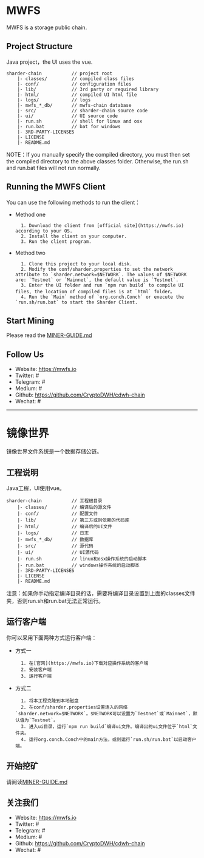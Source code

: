 # MWFS #
MWFS is a storage public chain.

## Project Structure ##
Java project，the UI uses the vue.

    sharder-chain           // project root 
        |- classes/         // compiled class files 
        |- conf/            // configuration files 
        |- lib/             // 3rd party or required library 
        |- html/            // compiled UI html file
        |- logs/            // logs 
        |- mwfs_*_db/       // mwfs-chain database
        |- src/             // sharder-chain source code 
        |- ui/              // UI source code 
        |- run.sh           // shell for linux and osx 
        |- run.bat          // bat for windows 
        |- 3RD-PARTY-LICENSES  
        |- LICENSE 
        |- README.md 
NOTE：If you manually specify the compiled directory, you must then set the compiled directory to the above classes folder. Otherwise, the run.sh and run.bat files will not run normally. 

## Running the MWFS Client ##
You can use the following methods to run the client：
* Method one
    
        1. Download the client from [official site](https://mwfs.io) according to your OS.
        2. Install the client on your computer.
        3. Run the client program.
* Method two
    
        1. Clone this project to your local disk.
        2. Modify the conf/sharder.properties to set the network attribute to `sharder.network=$NETWORK`. The values of $NETWORK are: `Testnet` or `Mainnet`, the default value is `Testnet`.
        3. Enter the UI folder and run `npm run build` to compile UI files, the location of compiled files is at `html` folder。
        4. Run the `Main` method of `org.conch.Conch` or execute the `run.sh/run.bat` to start the Sharder Client.

## Start Mining ##
Please read the [MINER-GUIDE.md](./MINER-GUIDE.md)

## Follow Us ##
  - Website: https://mwfs.io
  - Twitter: #
  - Telegram: #
  - Medium: #
  - Github: https://github.com/CryptoDWH/cdwh-chain
  - Wechat: #
----

# 镜像世界 #
镜像世界文件系统是一个数据存储公链。

## 工程说明 ##
Java工程，UI使用vue。

    sharder-chain           // 工程根目录 
        |- classes/         // 编译后的源文件 
        |- conf/            // 配置文件
        |- lib/             // 第三方或则依赖的代码库
        |- html/            // 编译后的UI文件
        |- logs/            // 日志 
        |- mwfs_*_db/       // 数据库
        |- src/             // 源代码
        |- ui/              // UI源代码
        |- run.sh           // linux和osx操作系统的启动脚本 
        |- run.bat          // windows操作系统的启动脚本
        |- 3RD-PARTY-LICENSES  
        |- LICENSE 
        |- README.md 
注意：如果你手动指定编译目录的话，需要将编译目录设置到上面的classes文件夹，否则run.sh和run.bat无法正常运行。

## 运行客户端 ##
你可以采用下面两种方式运行客户端：
* 方式一
    
        1. 在[官网](https://mwfs.io)下载对应操作系统的客户端
        2. 安装客户端
        3. 运行客户端
* 方式二
    
        1. 将本工程克隆到本地磁盘
        2. 在conf/sharder.properties设置连入的网络`sharder.network=$NETWORK`。$NETWORK可以设置为`Testnet`或`Mainnet`，默认值为`Testnet`。
        3. 进入ui目录，运行`npm run build`编译ui文件。编译出的ui文件位于`html`文件夹。
        4. 运行org.conch.Conch中的main方法，或则运行`run.sh/run.bat`以启动客户端。

## 开始挖矿 
请阅读[MINER-GUIDE.md](./MINER-GUIDE.md)

## 关注我们 ##
  - Website: https://mwfs.io
  - Twitter: #
  - Telegram: #
  - Medium: #
  - Github: https://github.com/CryptoDWH/cdwh-chain
  - Wechat: #